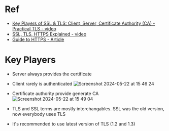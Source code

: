 # Ref
- [Key Players of SSL & TLS: Client, Server, Certificate Authority (CA) - Practical TLS - video](https://www.youtube.com/watch?v=C7Y4UEBJ0Og)
- [SSL, TLS, HTTPS Explained - video](https://www.youtube.com/watch?v=j9QmMEWmcfo&t=183s)
- [Guide to HTTPS - Article](https://devonperoutky.super.site/blog-posts/mediocre-engineers-guide-to-https)
  
# Key Players
* Server always provides the certificate
* Client rarely is authenticated
![Screenshot 2024-05-22 at 15 46 24](https://github.com/Piwero/security-index/assets/72553098/dfd2e607-07cd-49d8-811a-9d8944167ad0)

* Certificate authority provide generate CA
![Screenshot 2024-05-22 at 15 49 04](https://github.com/Piwero/security-index/assets/72553098/6524efc6-da03-4e21-8160-5260ca89c9d0)

* TLS and SSL terms are mostly interchangables. SSL was the old version, now everybody uses TLS
* It's recommended to use latest version of TLS (1.2 and 1.3)
